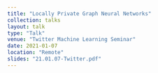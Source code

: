 ```yaml
---
title: "Locally Private Graph Neural Networks"
collection: talks
layout: talk
type: "Talk"
venue: "Twitter Machine Learning Seminar"
date: 2021-01-07
location: "Remote"
slides: "21.01.07-Twitter.pdf"
---
```


